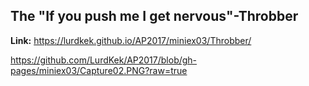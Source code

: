 
<b><h2>The "If you push me I get nervous"-Throbber</h2></b>
<b>Link:</b> https://lurdkek.github.io/AP2017/miniex03/Throbber/

https://github.com/LurdKek/AP2017/blob/gh-pages/miniex03/Capture02.PNG?raw=true



